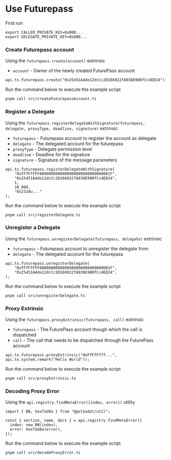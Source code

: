 # Use Futurepass

First run

```
export CALLER_PRIVATE_KEY=0x000...
export DELEGATE_PRIVATE_KEY=0x000...
```

### Create Futurepass account

Using the `futurepass.create(account)` extrinsic

- `account` - Owner of the newly created FuturePass account

```
api.tx.futurepass.create("0x25451A4de12dcCc2D166922fA938E900fCc4ED24");
```

Run the command below to execute the example script

```
pnpm call src/createFuturepassAccount.ts
```

### Register a Delegate

Using the `futurepass.registerDelegateWithSignature(futurepass, delegate, proxyType, deadline, signature)` extrinsic

- `futurepass` - Futurepass account to register the account as delegate
- `delegate` - The delegated account for the futurepass
- `proxyType` - Delegate permission level
- `deadline` - Deadline for the signature
- `signature` - Signature of the message parameters

```
api.tx.futurepass.registerDelegateWithSignature(
    "0xfFfFfFFF0000000000000000000000000000001F",
    "0x25451A4de12dcCc2D166922fA938E900fCc4ED24",
    1,
    10_000,
    "0x2324u..."
);
```

Run the command below to execute the example script

```
pnpm call src/registerDelegate.ts
```

### Unregister a Delegate

Using the `futurepass.unregisterDelegate(futurepass, delegate)` extrinsic

- `futurepass` - Futurepass account to unregister the delegate from
- `delegate` - The delegated account for the futurepass

```
api.tx.futurepass.unregisterDelegate(
    "0xfFfFfFFF0000000000000000000000000000001F",
    "0x25451A4de12dcCc2D166922fA938E900fCc4ED24",
);
```

Run the command below to execute the example script

```
pnpm call src/unregisterDelegate.ts
```

### Proxy Extrinsic

Using the `futurepass.proxyExtrinsic(futurepass, call)` extrinsic

- `futurepass` - The FuturePass account though which the call is dispatched
- `call` - The call that needs to be dispatched through the FuturePass account

```
api.tx.futurepass.proxyExtrinsic("0xFfFfFfff...", api.tx.system.remark("Hello World"));
```

Run the command below to execute the example script

```
pnpm call src/proxyExtrinsic.ts
```

### Decoding Proxy Error

Using the `api.registry.findMetaError({index, error})` utility

```
import { BN, hexToU8a } from "@polkadot/util";

const { section, name, docs } = api.registry.findMetaError({
  index: new BN(index),
  error: hexToU8a(error),
});
```

Run the command below to execute the example script

```
pnpm call src/decodeProxyError.ts
```
